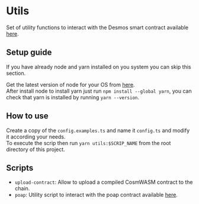 # Utils
Set of utility functions to interact with the Desmos smart contract available [here](https://github.com/desmos-labs/desmos-contracts).


## Setup guide
If you have already node and yarn installed on you system you can skip this section.

Get the latest version of node for your OS from [here](https://nodejs.org/en/download).  
After install node to install yarn just run `npm install --global yarn`, you can check that yarn is installed by
running `yarn --version`.

## How to use
Create a copy of the `config.examples.ts` and name it `config.ts` and modify it according your needs.  
To execute the scrip then run `yarn utils:$SCRIP_NAME` from the root directory of this project.

## Scripts
* `upload-contract`: Allow to upload a compiled CosmWASM contract to the chain.
* `poap`: Utility script to interact with the poap contract available [here](https://github.com/desmos-labs/desmos-contracts/tree/master/contracts/poap).
